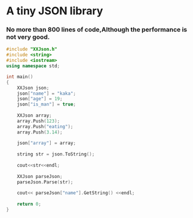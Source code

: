 # A tiny JSON library
### No more than 800 lines of code,Although the performance is not very good.
```c++
#include "XXJson.h"
#include <string>
#include <iostream>
using namespace std;

int main()
{
	XXJson json;
	json["name"] = "kaka";
	json["age"] = 19;
	json["is_man"] = true;
	
	XXJson array;
	array.Push(123);
	array.Push("eating");
	array.Push(3.14);
	
	json["array"] = array;
	
	string str = json.ToString();
	
    cout<<str<<endl;
	
	XXJson parseJson;
	parseJson.Parse(str);
	
    cout<< parseJson["name"].GetString() <<endl;
	
	return 0;
}

```
